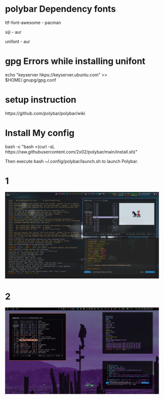 # polybar Dependency fonts
<p> ttf-font-awesome	-	pacman	</p>
<p> siji		-	aur	</p>
<p> unifont		-	aur	</p>

# gpg Errors while installing unifont
<p>echo "keyserver hkps://keyserver.ubuntu.com" >> $HOME/.gnupg/gpg.conf</p>

# setup instruction
<p>https://github.com/polybar/polybar/wiki</p>

# Install My config
<p> bash -c "bash <(curl -sL https://raw.githubusercontent.com/2x02/polybar/main/install.sh)"</p>
<p> Then execute bash ~/.config/polybar/launch.sh to launch Polybar.</p>

# 1
<p align="center">
  <img src="1.png" alt="Polybar">
</p>

# 2
<p align="center">
  <img src="screenshot.3.jpg" alt="Polybar">
</p>

